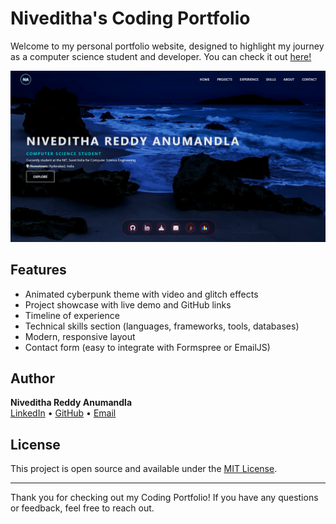 # Niveditha's Coding Portfolio

Welcome to my personal portfolio website, designed to highlight my journey as a computer science student and developer. You can check it out [here!](#)

<img width="1160" alt="Screenshot 2024-06-15 at 1 20 54 AM" src="https://github.com/nivwya/Portfolio-Website/blob/main/assets/Screenshot%202025-07-18%20203206.png">

## Features
- Animated cyberpunk theme with video and glitch effects
- Project showcase with live demo and GitHub links
- Timeline of experience
- Technical skills section (languages, frameworks, tools, databases)
- Modern, responsive layout
- Contact form (easy to integrate with Formspree or EmailJS)


##  Author
**Niveditha Reddy Anumandla**  
[LinkedIn](https://www.linkedin.com/in/niveditha-anumandla-5729a8309/) • [GitHub](https://github.com/nivwya) • [Email](mailto:nivi.anr1707@gmail.com)

##  License
This project is open source and available under the [MIT License](LICENSE). 

---
Thank you for checking out my Coding Portfolio! If you have any questions or feedback, feel free to reach out.
